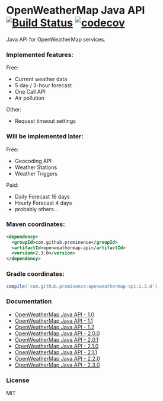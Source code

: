 # OpenWeatherMap Java API [![Build Status][ci-shield]][ci-link] [![codecov][codecov-shield]][codecov-link]
Java API for OpenWeatherMap services.

### Implemented features:
Free: 
* Current weather data
* 5 day / 3-hour forecast
* One Call API
* Air pollution

Other:
* Request timeout settings

### Will be implemented later:

Free:
* Geocoding API
* Weather Stations
* Weather Triggers
  
Paid:
* Daily Forecast 16 days
* Hourly Forecast 4 days
* probably others...

### Maven coordinates:

```xml
<dependency>
  <groupId>com.github.prominence</groupId>
  <artifactId>openweathermap-api</artifactId>
  <version>2.3.0</version>
</dependency>
```

### Gradle coordinates:

```groovy
compile('com.github.prominence:openweathermap-api:2.3.0')
```

### Documentation
* [OpenWeatherMap Java API - 1.0](docs/Release_1.0.md)
* [OpenWeatherMap Java API - 1.1](docs/Release_1.1.md)
* [OpenWeatherMap Java API - 1.2](docs/Release_1.2.md)
* [OpenWeatherMap Java API - 2.0.0](docs/Release_2.0.0.md)
* [OpenWeatherMap Java API - 2.0.1](docs/Release_2.0.1.md)
* [OpenWeatherMap Java API - 2.1.0](docs/Release_2.1.0.md)
* [OpenWeatherMap Java API - 2.1.1](docs/Release_2.1.1.md)
* [OpenWeatherMap Java API - 2.2.0](docs/Release_2.2.0.md)
* [OpenWeatherMap Java API - 2.3.0](docs/Release_2.3.0.md)

### License
MIT

[ci-shield]: https://travis-ci.org/Prominence/openweathermap-java-api.svg?branch=dev
[ci-link]: https://travis-ci.org/Prominence/openweathermap-java-api


[codecov-shield]: https://codecov.io/gh/Prominence/openweathermap-java-api/branch/dev/graph/badge.svg
[codecov-link]: https://codecov.io/gh/Prominence/openweathermap-java-api
